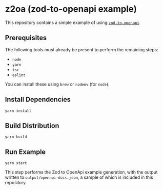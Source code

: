 # z2oa (zod-to-openapi example)

This repository contains a simple example of using
[`zod-to-openapi`](https://github.com/asteasolutions/zod-to-openapi).

## Prerequisites

The following tools must already be present to perform the remaining steps:

- `node`
- `yarn`
- `tsc`
- `eslint`

You can install these using `brew` or `nodenv` (for `node`).

## Install Dependencies

```yarn
yarn install
```

## Build Distribution

```yarn
yarn build
```

## Run Example

```yarn
yarn start
```

This step performs the Zod to OpenApi example generation, with the output
written to `output/openapi-docs.json`, a sample of which is
included in this repository.
